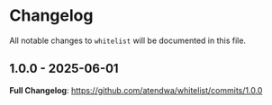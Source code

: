 # Changelog

All notable changes to `whitelist` will be documented in this file.

## 1.0.0 - 2025-06-01

**Full Changelog**: https://github.com/atendwa/whitelist/commits/1.0.0
